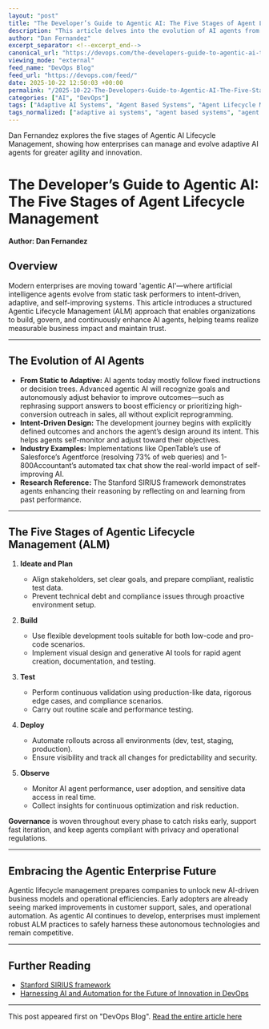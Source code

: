 ```yaml
---
layout: "post"
title: "The Developer’s Guide to Agentic AI: The Five Stages of Agent Lifecycle Management"
description: "This article delves into the evolution of AI agents from simple task performers to adaptive, self-improving systems within enterprise contexts. It breaks down the Agentic Lifecycle Management (ALM) framework into five key stages—Ideate and Plan, Build, Test, Deploy, and Observe—highlighting the shift toward intent-driven, autonomous agents and the critical role of governance for trust and scalability. Readers will learn how structured lifecycle management is essential as organizations transform into agentic enterprises."
author: "Dan Fernandez"
excerpt_separator: <!--excerpt_end-->
canonical_url: "https://devops.com/the-developers-guide-to-agentic-ai-the-five-stages-of-agent-lifecycle-management/"
viewing_mode: "external"
feed_name: "DevOps Blog"
feed_url: "https://devops.com/feed/"
date: 2025-10-22 12:50:03 +00:00
permalink: "/2025-10-22-The-Developers-Guide-to-Agentic-AI-The-Five-Stages-of-Agent-Lifecycle-Management.html"
categories: ["AI", "DevOps"]
tags: ["Adaptive AI Systems", "Agent Based Systems", "Agent Lifecycle Management", "Agentic AI", "Agentic Enterprise", "AI", "AI Adaptability", "AI Agents", "AI ALM", "AI Automation", "AI Development Lifecycle", "AI Frameworks", "AI Governance", "AI in Enterprise", "AI Innovation", "ALM", "Autonomous Agents", "Business Automation", "Business Of DevOps", "Continuous AI Improvement", "Continuous Improvement", "Contributed Content", "DevOps", "Enterprise AI", "Enterprise Transformation", "Generative AI", "Intelligent Agents", "Intent Driven Agents", "Posts", "Salesforce Agentforce", "Self Improving AI", "Social Facebook", "Social LinkedIn", "Social X", "Stanford SIRIUS", "Stanford SIRIUS Framework"]
tags_normalized: ["adaptive ai systems", "agent based systems", "agent lifecycle management", "agentic ai", "agentic enterprise", "ai", "ai adaptability", "ai agents", "ai alm", "ai automation", "ai development lifecycle", "ai frameworks", "ai governance", "ai in enterprise", "ai innovation", "alm", "autonomous agents", "business automation", "business of devops", "continuous ai improvement", "continuous improvement", "contributed content", "devops", "enterprise ai", "enterprise transformation", "generative ai", "intelligent agents", "intent driven agents", "posts", "salesforce agentforce", "self improving ai", "social facebook", "social linkedin", "social x", "stanford sirius", "stanford sirius framework"]
---
```


Dan Fernandez explores the five stages of Agentic AI Lifecycle Management, showing how enterprises can manage and evolve adaptive AI agents for greater agility and innovation.<!--excerpt_end-->

# The Developer’s Guide to Agentic AI: The Five Stages of Agent Lifecycle Management

**Author: Dan Fernandez**

## Overview

Modern enterprises are moving toward 'agentic AI'—where artificial intelligence agents evolve from static task performers to intent-driven, adaptive, and self-improving systems. This article introduces a structured Agentic Lifecycle Management (ALM) approach that enables organizations to build, govern, and continuously enhance AI agents, helping teams realize measurable business impact and maintain trust.

---

## The Evolution of AI Agents

- **From Static to Adaptive:** AI agents today mostly follow fixed instructions or decision trees. Advanced agentic AI will recognize goals and autonomously adjust behavior to improve outcomes—such as rephrasing support answers to boost efficiency or prioritizing high-conversion outreach in sales, all without explicit reprogramming.
- **Intent-Driven Design:** The development journey begins with explicitly defined outcomes and anchors the agent’s design around its intent. This helps agents self-monitor and adjust toward their objectives.
- **Industry Examples:** Implementations like OpenTable’s use of Salesforce’s Agentforce (resolving 73% of web queries) and 1-800Accountant’s automated tax chat show the real-world impact of self-improving AI.
- **Research Reference:** The Stanford SIRIUS framework demonstrates agents enhancing their reasoning by reflecting on and learning from past performance.

---

## The Five Stages of Agentic Lifecycle Management (ALM)

1. **Ideate and Plan**  
   - Align stakeholders, set clear goals, and prepare compliant, realistic test data.
   - Prevent technical debt and compliance issues through proactive environment setup.

2. **Build**  
   - Use flexible development tools suitable for both low-code and pro-code scenarios.
   - Implement visual design and generative AI tools for rapid agent creation, documentation, and testing.

3. **Test**  
   - Perform continuous validation using production-like data, rigorous edge cases, and compliance scenarios.
   - Carry out routine scale and performance testing.

4. **Deploy**  
   - Automate rollouts across all environments (dev, test, staging, production).
   - Ensure visibility and track all changes for predictability and security.

5. **Observe**  
   - Monitor AI agent performance, user adoption, and sensitive data access in real time.
   - Collect insights for continuous optimization and risk reduction.

**Governance** is woven throughout every phase to catch risks early, support fast iteration, and keep agents compliant with privacy and operational regulations.

---

## Embracing the Agentic Enterprise Future

Agentic lifecycle management prepares companies to unlock new AI-driven business models and operational efficiencies. Early adopters are already seeing marked improvements in customer support, sales, and operational automation. As agentic AI continues to develop, enterprises must implement robust ALM practices to safely harness these autonomous technologies and remain competitive.

---

## Further Reading

- [Stanford SIRIUS framework](https://arxiv.org/abs/2502.04780)
- [Harnessing AI and Automation for the Future of Innovation in DevOps](https://devops.com/harnessing-ai-and-automation-for-the-future-of-innovation-in-devops/)

---

This post appeared first on "DevOps Blog". [Read the entire article here](https://devops.com/the-developers-guide-to-agentic-ai-the-five-stages-of-agent-lifecycle-management/)

